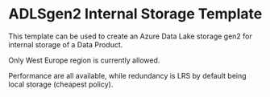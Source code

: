 # ADLSgen2 Internal Storage Template

This template can be used to create an Azure Data Lake storage gen2 for internal storage of a Data Product.

Only West Europe region is currently allowed.

Performance are all available, while redundancy is LRS by default being local storage (cheapest policy).
